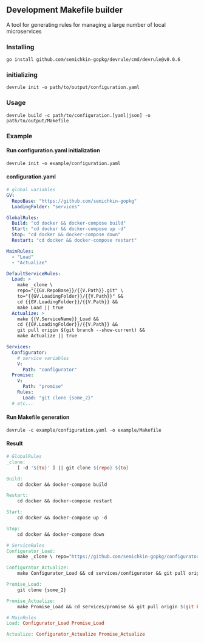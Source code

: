## Development Makefile builder
A tool for generating rules for managing a large number of local microservices

### Installing
`go install github.com/semichkin-gopkg/devrule/cmd/devrule@v0.0.6`

### initializing
`devrule init -o path/to/output/configuration.yaml`

### Usage
`devrule build -c path/to/configuration.[yaml|json] -o path/to/output/Makefile`

### Example

#### Run configuration.yaml initialization
`devrule init -o example/configuration.yaml`

#### configuration.yaml
```yaml
# global variables
GV:
  RepoBase: "https://github.com/semichkin-gopkg"
  LoadingFolder: "services"

GlobalRules:
  Build: "cd docker && docker-compose build"
  Start: "cd docker && docker-compose up -d"
  Stop: "cd docker && docker-compose down"
  Restart: "cd docker && docker-compose restart"

MainRules:
  - "Load"
  - "Actualize"

DefaultServiceRules:
  Load: >
    make _clone \
    repo="{{GV.RepoBase}}/{{V.Path}}.git" \
    to="{{GV.LoadingFolder}}/{{V.Path}}" &&
    cd {{GV.LoadingFolder}}/{{V.Path}} &&
    make Load || true
  Actualize: >
    make {{V.ServiceName}}_Load &&
    cd {{GV.LoadingFolder}}/{{V.Path}} &&
    git pull origin $(git branch --show-current) &&
    make Actualize || true

Services:
  Configurator:
    # service variables
    V:
      Path: "configurator"
  Promise:
    V:
      Path: "promise"
    Rules:
      Load: "git clone {some_2}"
  # etc...
```

#### Run Makefile generation
`devrule -c example/configuration.yaml -o example/Makefile`

#### Result
```makefile
# GlobalRules
_clone: 
	[ -d '${to}' ] || git clone ${repo} ${to}

Build: 
	cd docker && docker-compose build

Restart: 
	cd docker && docker-compose restart

Start: 
	cd docker && docker-compose up -d

Stop: 
	cd docker && docker-compose down

# ServiceRules
Configurator_Load: 
	make _clone \ repo="https://github.com/semichkin-gopkg/configurator.git" \ to="services/configurator" && cd services/configurator && make Load || true

Configurator_Actualize: 
	make Configurator_Load && cd services/configurator && git pull origin $(git branch --show-current) && make Actualize || true

Promise_Load: 
	git clone {some_2}

Promise_Actualize: 
	make Promise_Load && cd services/promise && git pull origin $(git branch --show-current) && make Actualize || true

# MainRules
Load: Configurator_Load Promise_Load

Actualize: Configurator_Actualize Promise_Actualize
```
